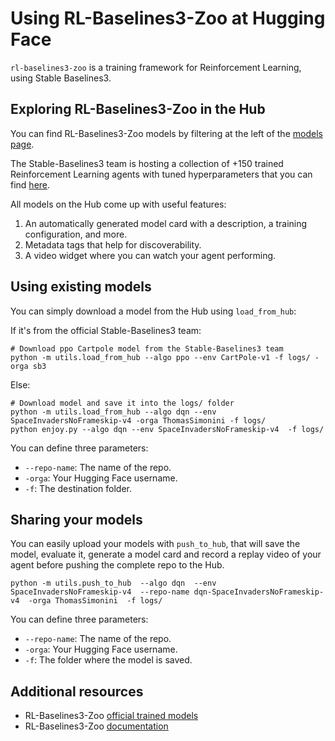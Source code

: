 # Using RL-Baselines3-Zoo at Hugging Face

`rl-baselines3-zoo` is a training framework for Reinforcement Learning, using Stable Baselines3.

## Exploring RL-Baselines3-Zoo in the Hub

You can find RL-Baselines3-Zoo models by filtering at the left of the [models page](https://huggingface.co/models?library=stable-baselines3).

The Stable-Baselines3 team is hosting a collection of +150 trained Reinforcement Learning agents with tuned hyperparameters that you can find [here](https://huggingface.co/sb3).

All models on the Hub come up with useful features:
1. An automatically generated model card with a description, a training configuration, and more.
2. Metadata tags that help for discoverability.
3. A video widget where you can watch your agent performing.

## Using existing models
You can simply download a model from the Hub using `load_from_hub`:

If it's from the official Stable-Baselines3 team:

```
# Download ppo Cartpole model from the Stable-Baselines3 team
python -m utils.load_from_hub --algo ppo --env CartPole-v1 -f logs/ -orga sb3
```

Else:

```
# Download model and save it into the logs/ folder
python -m utils.load_from_hub --algo dqn --env SpaceInvadersNoFrameskip-v4 -orga ThomasSimonini -f logs/
python enjoy.py --algo dqn --env SpaceInvadersNoFrameskip-v4  -f logs/
```

You can define three parameters:
- `--repo-name`: The name of the repo.
- `-orga`: Your Hugging Face username.
- `-f`: The destination folder.

## Sharing your models
You can easily upload your models with `push_to_hub`, that will save the model, evaluate it, generate a model card and record a replay video of your agent before pushing the complete repo to the Hub.

```
python -m utils.push_to_hub  --algo dqn  --env SpaceInvadersNoFrameskip-v4  --repo-name dqn-SpaceInvadersNoFrameskip-v4  -orga ThomasSimonini  -f logs/
```

You can define three parameters:
- `--repo-name`: The name of the repo.
- `-orga`: Your Hugging Face username.
- `-f`: The folder where the model is saved.


## Additional resources

* RL-Baselines3-Zoo [official trained models](https://huggingface.co/sb3)
* RL-Baselines3-Zoo [documentation](https://github.com/DLR-RM/rl-baselines3-zoo)
